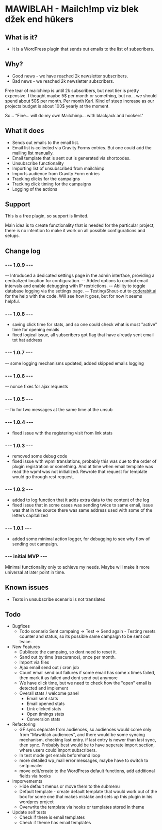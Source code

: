 # MAWIBLAH - Mailch!mp viz blek džek end hūkers
  
## What is it?
- It is a WordPress plugin that sends out emails to the list of subscribers.

## Why?
- Good news - we have reached 2k newsletter subscribers.
- Bad news - we reached 2k newsletter subscribers.

Free tear of mailchimp is until 2k subscribers, but next tier is pretty expensive.
I thought maybe 5$ per month or something, but no... we should spend about 50$ per month. Per month Karl.
Kind of steep increase as our projects budget  is about 100$ yearly at the moment.

So... "Fine... will do my own Mailchimp... with blackjack and hookers"

## What it does
- Sends out emails to the email list.
- Email list is collected via Gravity Forms entries. But one could add the mailing list manually.
- Email template that is sent out is generated via shortcodes.
- Unsubscribe functionality
- Importing list of unsubscribed from mailchimp
- Imports audience from Gravity Form entries
- Tracking clicks for the campaigns
- Tracking click timing for the campaigns
- Logging of the actions 

## Support
This is a free plugin, so support is limited.

Main idea is to create functionality that is needed for the particular project, there is no intention to make it work
on all possible configurations and setups.

## Change log

### --- 1.0.9 ---
-- Introduced a dedicated settings page in the admin interface, providing a centralized location for configuration.
-- Added options to control email intervals and enable debugging with IP restrictions.
-- Ability to toggle database logging via the settings page.
-- Testing/Shout-out to [coderabit.ai](https://coderabit.ai) for the help with the code. Will see how it goes, but for now it seems helpful.

### --- 1.0.8 ---
- saving click time for stats, and so one could check what is most "active" time for opening emails
- fixed logical issue, all subscribers got flag that have already sent email tot hat address

### --- 1.0.7 ---
-- some logging mechanisms updated, added skipped emails logging

### --- 1.0.6 ---
-- nonce fixes for ajax requests

### --- 1.0.5 ---
-- fix for two messages at the same time at the unsub

### --- 1.0.4 ---
- fixed issue with the registering visit from link stats

### --- 1.0.3 ---
- removed some debug code 
- fixed issue with wpml translations, probably this was due to the order of plugin registration or something. And at time
when email template was read the wpml was not initialized. Rewrote that request for template would go through rest request. 

### --- 1.0.2 ---
- added to log function that it adds extra data to the content of the log
- fixed issue that in some cases was sending twice to same email, issue was that in the source there was same address 
used  with some of the letters capitalized

### --- 1.0.1 ---
- added some minimal action logger, for debugging to see why flow of sending out campaign.

### --- initial MVP ---

Minimal functionality only to achieve my needs. Maybe will make it more universal at later point in time.

## Known issues
- Texts in unsubscribe scenario is not translated

## Todo
- Bugfixes
  - Todo scenario Sent campaing -> Test -> Send again - Testing resets counter and status, so its possible same campaign to be sent out twice.
- New Features
  - Dublicate the campaing, so dont need to reset it.
  - Sand out by time (reacurance), once per month.
  - Import via files
  - Ajax email send out / cron job
  - Count email send out failures if some email has some x times failed, then mark it as failed and dont send out anymore
  - We have click time, but we need to check how the "open" email is detected and implement
  - Overall stats / welcome panel
    - Email sent stats
    - Email opened stats
    - Link clicked stats
    - Open timings stats
    - Conversion stats
- Refactoring
  - GF sync separate from audiences, so audiences would come only from "Mawiblah audiences", 
  and there would be some syncing mechanism. checking last entry. if last entry is newer than last sync, then sync. Probably best would be to have seperate import section, where users could import subscribers.
  - In test mode  get emails beforehand loop
  - more detailed wp_mail error messages, maybe have to switch to smtp mailer
  - move edit/create to the WordPress default functions, add  additional fields via hooks
- Imporvememts
  - Hide default menus or move them to the submenu
  - Default template - create default template that would work out of the box for some one that makes mistake and sets up this plugin in his wordpres project
  - Overwrite the template via hooks or templates stored in theme
- Update self tests
  - Check if there is email templates
  - Check if theme has email templates


  

